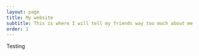 ```yaml
---
layout: page
title: My website
subtitle: This is where I will tell my friends way too much about me
order: 1
---
```


Testing
